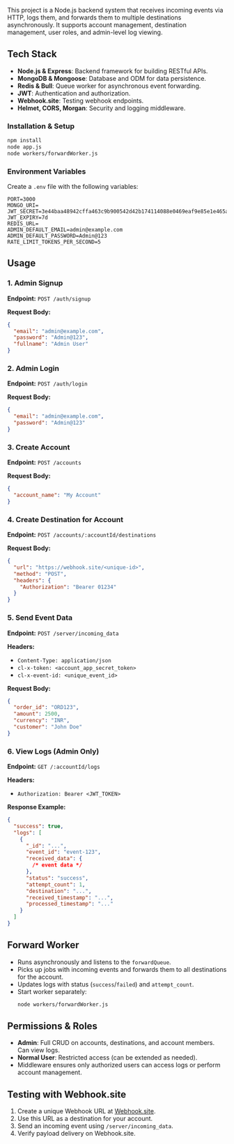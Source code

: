 This project is a Node.js backend system that receives incoming events via HTTP, logs them, and forwards them to multiple destinations asynchronously. It supports account management, destination management, user roles, and admin-level log viewing.

## Tech Stack

- **Node.js & Express**: Backend framework for building RESTful APIs.
- **MongoDB & Mongoose**: Database and ODM for data persistence.
- **Redis & Bull**: Queue worker for asynchronous event forwarding.
- **JWT**: Authentication and authorization.
- **Webhook.site**: Testing webhook endpoints.
- **Helmet, CORS, Morgan**: Security and logging middleware.

### Installation & Setup

```bash
npm install
node app.js
node workers/forwardWorker.js
```

### Environment Variables

Create a `.env` file with the following variables:

```env
PORT=3000
MONGO_URI=
JWT_SECRET=3e44baa48942cffa463c9b900542d42b174114088e0469eaf9e85e1e465a6bc8
JWT_EXPIRY=7d
REDIS_URL=
ADMIN_DEFAULT_EMAIL=admin@example.com
ADMIN_DEFAULT_PASSWORD=Admin@123
RATE_LIMIT_TOKENS_PER_SECOND=5
```

## Usage

### 1. Admin Signup

**Endpoint:** `POST /auth/signup`

**Request Body:**

```json
{
  "email": "admin@example.com",
  "password": "Admin@123",
  "fullname": "Admin User"
}
```

### 2. Admin Login

**Endpoint:** `POST /auth/login`

**Request Body:**

```json
{
  "email": "admin@example.com",
  "password": "Admin@123"
}
```

### 3. Create Account

**Endpoint:** `POST /accounts`

**Request Body:**

```json
{
  "account_name": "My Account"
}
```

### 4. Create Destination for Account

**Endpoint:** `POST /accounts/:accountId/destinations`

**Request Body:**

```json
{
  "url": "https://webhook.site/<unique-id>",
  "method": "POST",
  "headers": {
    "Authorization": "Bearer 01234"
  }
}
```

### 5. Send Event Data

**Endpoint:** `POST /server/incoming_data`

**Headers:**

- `Content-Type: application/json`
- `cl-x-token: <account_app_secret_token>`
- `cl-x-event-id: <unique_event_id>`

**Request Body:**

```json
{
  "order_id": "ORD123",
  "amount": 2500,
  "currency": "INR",
  "customer": "John Doe"
}
```

### 6. View Logs (Admin Only)

**Endpoint:** `GET /:accountId/logs`

**Headers:**

- `Authorization: Bearer <JWT_TOKEN>`

**Response Example:**

```json
{
  "success": true,
  "logs": [
    {
      "_id": "...",
      "event_id": "event-123",
      "received_data": {
        /* event data */
      },
      "status": "success",
      "attempt_count": 1,
      "destination": "...",
      "received_timestamp": "...",
      "processed_timestamp": "..."
    }
  ]
}
```

## Forward Worker

- Runs asynchronously and listens to the `forwardQueue`.
- Picks up jobs with incoming events and forwards them to all destinations for the account.
- Updates logs with status (`success`/`failed`) and `attempt_count`.
- Start worker separately:
  ```bash
  node workers/forwardWorker.js
  ```

## Permissions & Roles

- **Admin**: Full CRUD on accounts, destinations, and account members. Can view logs.
- **Normal User**: Restricted access (can be extended as needed).
- Middleware ensures only authorized users can access logs or perform account management.

## Testing with Webhook.site

1. Create a unique Webhook URL at [Webhook.site](https://webhook.site).
2. Use this URL as a destination for your account.
3. Send an incoming event using `/server/incoming_data`.
4. Verify payload delivery on Webhook.site.
